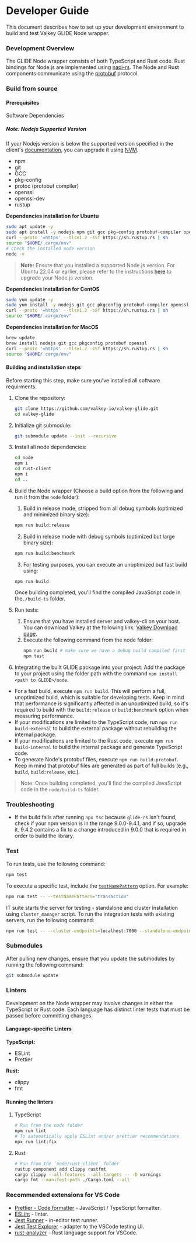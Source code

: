 # Developer Guide

This document describes how to set up your development environment to build and test Valkey GLIDE Node wrapper.

### Development Overview

The GLIDE Node wrapper consists of both TypeScript and Rust code. Rust bindings for Node.js are implemented using [napi-rs](https://github.com/napi-rs/napi-rs). The Node and Rust components communicate using the [protobuf](https://github.com/protocolbuffers/protobuf) protocol.

### Build from source

#### Prerequisites

Software Dependencies

##### **Note:** Nodejs Supported Version

If your Nodejs version is below the supported version specified in the client's [documentation](https://github.com/valkey-io/valkey-glide/blob/main/node/README.md#nodejs-supported-version), you can upgrade it using [NVM](https://github.com/nvm-sh/nvm?tab=readme-ov-file#install--update-script).

-   npm
-   git
-   GCC
-   pkg-config
-   protoc (protobuf compiler)
-   openssl
-   openssl-dev
-   rustup

**Dependencies installation for Ubuntu**

```bash
sudo apt update -y
sudo apt install -y nodejs npm git gcc pkg-config protobuf-compiler openssl libssl-dev
curl --proto '=https' --tlsv1.2 -sSf https://sh.rustup.rs | sh
source "$HOME/.cargo/env"
# Check the installed node version
node -v
```

> **Note:** Ensure that you installed a supported Node.js version. For Ubuntu 22.04 or earlier, please refer to the instructions [here](#note-nodejs-supported-version) to upgrade your Node.js version.

**Dependencies installation for CentOS**

```bash
sudo yum update -y
sudo yum install -y nodejs git gcc pkgconfig protobuf-compiler openssl openssl-devel gettext
curl --proto '=https' --tlsv1.2 -sSf https://sh.rustup.rs | sh
source "$HOME/.cargo/env"
```

**Dependencies installation for MacOS**

```bash
brew update
brew install nodejs git gcc pkgconfig protobuf openssl
curl --proto '=https' --tlsv1.2 -sSf https://sh.rustup.rs | sh
source "$HOME/.cargo/env"
```

#### Building and installation steps

Before starting this step, make sure you've installed all software requirments.

1. Clone the repository:
    ```bash
    git clone https://github.com/valkey-io/valkey-glide.git
    cd valkey-glide
    ```
2. Initialize git submodule:
    ```bash
    git submodule update --init --recursive
    ```
3. Install all node dependencies:

    ```bash
    cd node
    npm i
    cd rust-client
    npm i
    cd ..
    ```

4. Build the Node wrapper (Choose a build option from the following and run it from the `node` folder):

    1. Build in release mode, stripped from all debug symbols (optimized and minimized binary size):

    ```bash
    npm run build:release
    ```

    2. Build in release mode with debug symbols (optimized but large binary size):

    ```bash
    npm run build:benchmark
    ```

    3. For testing purposes, you can execute an unoptimized but fast build using:

    ```bash
    npm run build
    ```

    Once building completed, you'll find the compiled JavaScript code in the`./build-ts` folder.

5. Run tests:
    1. Ensure that you have installed server and valkey-cli on your host. You can download Valkey at the following link: [Valkey Download page](https://valkey.io/download/).
    2. Execute the following command from the node folder:
        ```bash
        npm run build # make sure we have a debug build compiled first
        npm test
        ```
6. Integrating the built GLIDE package into your project:
   Add the package to your project using the folder path with the command `npm install <path to GLIDE>/node`.

-   For a fast build, execute `npm run build`. This will perform a full, unoptimized build, which is suitable for developing tests. Keep in mind that performance is significantly affected in an unoptimized build, so it's required to build with the `build:release` or `build:benchmark` option when measuring performance.
-   If your modifications are limited to the TypeScript code, run `npm run build-external` to build the external package without rebuilding the internal package.
-   If your modifications are limited to the Rust code, execute `npm run build-internal` to build the internal package and generate TypeScript code.
-   To generate Node's protobuf files, execute `npm run build-protobuf`. Keep in mind that protobuf files are generated as part of full builds (e.g., `build`, `build:release`, etc.).

> Note: Once building completed, you'll find the compiled JavaScript code in the `node/build-ts` folder.

### Troubleshooting

-   If the build fails after running `npx tsc` because `glide-rs` isn't found, check if your npm version is in the range 9.0.0-9.4.1, and if so, upgrade it. 9.4.2 contains a fix to a change introduced in 9.0.0 that is required in order to build the library.

### Test

To run tests, use the following command:

```bash
npm test
```

To execute a specific test, include the [`testNamePattern`](https://jestjs.io/docs/cli#--testnamepatternregex) option. For example:

```bash
npm run test -- --testNamePattern="transaction"
```

IT suite starts the server for testing - standalone and cluster installation using `cluster_manager` script.
To run the integration tests with existing servers, run the following command:

```bash
npm run test -- --cluster-endpoints=localhost:7000 --standalone-endpoints=localhost:6379
```

### Submodules

After pulling new changes, ensure that you update the submodules by running the following command:

```bash
git submodule update
```

### Linters

Development on the Node wrapper may involve changes in either the TypeScript or Rust code. Each language has distinct linter tests that must be passed before committing changes.

#### Language-specific Linters

**TypeScript:**

-   ESLint
-   Prettier

**Rust:**

-   clippy
-   fmt

#### Running the linters

1. TypeScript

    ```bash
    # Run from the node folder
    npm run lint
    # To automatically apply ESLint and/or prettier recommendations
    npx run lint:fix
    ```

2. Rust
    ```bash
    # Run from the `node/rust-client` folder
    rustup component add clippy rustfmt
    cargo clippy --all-features --all-targets -- -D warnings
    cargo fmt --manifest-path ./Cargo.toml --all
    ```

### Recommended extensions for VS Code

-   [Prettier - Code formatter](https://marketplace.visualstudio.com/items?itemName=esbenp.prettier-vscode) - JavaScript / TypeScript formatter.
-   [ESLint](https://marketplace.visualstudio.com/items?itemName=dbaeumer.vscode-eslint) - linter.
-   [Jest Runner](https://marketplace.visualstudio.com/items?itemName=firsttris.vscode-jest-runner) - in-editor test runner.
-   [Jest Test Explorer](https://marketplace.visualstudio.com/items?itemName=kavod-io.vscode-jest-test-adapter) - adapter to the VSCode testing UI.
-   [rust-analyzer](https://marketplace.visualstudio.com/items?itemName=rust-lang.rust-analyzer) - Rust language support for VSCode.
